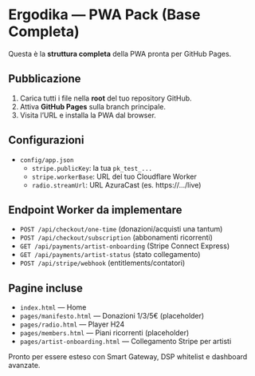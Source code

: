 
# Ergodika — PWA Pack (Base Completa)
Questa è la **struttura completa** della PWA pronta per GitHub Pages.

## Pubblicazione
1. Carica tutti i file nella **root** del tuo repository GitHub.
2. Attiva **GitHub Pages** sulla branch principale.
3. Visita l’URL e installa la PWA dal browser.

## Configurazioni
- `config/app.json`
  - `stripe.publicKey`: la tua `pk_test_...`
  - `stripe.workerBase`: URL del tuo Cloudflare Worker
  - `radio.streamUrl`: URL AzuraCast (es. https://.../live)

## Endpoint Worker da implementare
- `POST /api/checkout/one-time` (donazioni/acquisti una tantum)
- `POST /api/checkout/subscription` (abbonamenti ricorrenti)
- `GET /api/payments/artist-onboarding` (Stripe Connect Express)
- `GET /api/payments/artist-status` (stato collegamento)
- `POST /api/stripe/webhook` (entitlements/contatori)

## Pagine incluse
- `index.html` — Home
- `pages/manifesto.html` — Donazioni 1/3/5€ (placeholder)
- `pages/radio.html` — Player H24
- `pages/members.html` — Piani ricorrenti (placeholder)
- `pages/artist-onboarding.html` — Collegamento Stripe per artisti

Pronto per essere esteso con Smart Gateway, DSP whitelist e dashboard avanzate.
